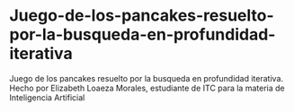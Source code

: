 # Juego-de-los-pancakes-resuelto-por-la-busqueda-en-profundidad-iterativa
Juego de los pancakes resuelto por la busqueda en profundidad iterativa.
Hecho por Elizabeth Loaeza Morales, estudiante de ITC para la materia de Inteligencia Artificial
